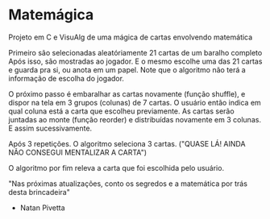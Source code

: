 # Matemágica
Projeto em C e VisuAlg de uma mágica de cartas envolvendo matemática


Primeiro são selecionadas aleatóriamente 21 cartas de um baralho completo
Após isso, são mostradas ao jogador. E o mesmo escolhe uma das 21 cartas e guarda pra si, ou anota em um papel. 
Note que o algoritmo não terá a informação de escolha do jogador.

O próximo passo é embaralhar as cartas novamente (função shuffle), e dispor na tela em 3 grupos (colunas) de 7 cartas.
O usuário então indica em qual coluna está a carta que escolheu previamente.
As cartas serão juntadas ao monte (função reorder) e distribuídas novamente em 3 colunas.
E assim sucessivamente.

Após 3 repetições. O algoritmo seleciona 3 cartas. ("QUASE LÁ! AINDA NÃO CONSEGUI MENTALIZAR A CARTA")

O algoritmo por fim releva a carta que foi escolhida pelo usuário.





"Nas próximas atualizações, conto os segredos e a matemática por trás desta brincadeira"

- Natan Pivetta
